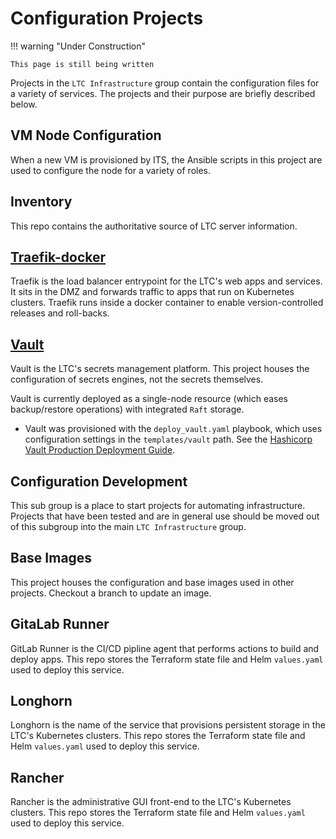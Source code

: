 # Configuration Projects

!!! warning "Under Construction"

    This page is still being written

Projects in the `LTC Infrastructure` group contain the configuration files for a variety of services. The projects and their purpose are briefly described below.

## VM Node Configuration

When a new VM is provisioned by ITS, the Ansible scripts in this project are used to configure the node for a variety of roles.

## Inventory

This repo contains the authoritative source of LTC server information.

## [Traefik-docker](https://issues.ltc.bcit.ca/ltc-infrastructure/traefik-docker)

Traefik is the load balancer entrypoint for the LTC's web apps and services. It sits in the DMZ and forwards traffic to apps that run on Kubernetes clusters. Traefik runs inside a docker container to enable version-controlled releases and roll-backs.

## [Vault](https://issues.ltc.bcit.ca/ltc-infrastructure/vault-configuration)

Vault is the LTC's secrets management platform. This project houses the configuration of secrets engines, not the secrets themselves.

Vault is currently deployed as a single-node resource (which eases backup/restore operations) with integrated `Raft` storage.

* Vault was provisioned with the `deploy_vault.yaml` playbook, which uses configuration settings in the `templates/vault` path. See the [Hashicorp Vault Production Deployment Guide](https://learn.hashicorp.com/tutorials/vault/raft-deployment-guide?in=vault/day-one-raft).

## Configuration Development

This sub group is a place to start projects for automating infrastructure. Projects that have been tested and are in general use should be moved out of this subgroup into the main `LTC Infrastructure` group.

## Base Images

This project houses the configuration and base images used in other projects. Checkout a branch to update an image.

## GitaLab Runner

GitLab Runner is the CI/CD pipline agent that performs actions to build and deploy apps. This repo stores the Terraform state file and Helm `values.yaml` used to deploy this service.

## Longhorn

Longhorn is the name of the service that provisions persistent storage in the LTC's Kubernetes clusters. This repo stores the Terraform state file and Helm `values.yaml` used to deploy this service.

## Rancher

Rancher is the administrative GUI front-end to the LTC's Kubernetes clusters. This repo stores the Terraform state file and Helm `values.yaml` used to deploy this service.
